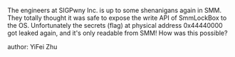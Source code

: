 The engineers at SIGPwny Inc. is up to some shenanigans again in SMM. They totally thought it was safe to expose the write API of SmmLockBox to the OS. Unfortunately the secrets (flag) at physical address 0x44440000 got leaked again, and it's only readable from SMM! How was this possible?

author: YiFei Zhu
